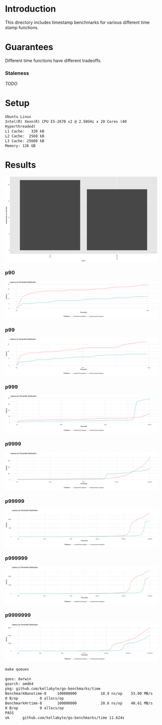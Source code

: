 # Introduction
This directory includes timestamp benchmarks for various different time stamp functions.

# Guarantees
Different time functions have different tradeoffs. 

### Staleness
_TODO_

# Setup
```
Ubuntu Linux
Intel(R) Xeon(R) CPU E5-2670 v2 @ 2.50GHz x 20 Cores (40 Hyperthreaded)
L1 Cache:   320 kB
L2 Cache:  2560 kB
L3 Cache: 25600 kB
Memory: 126 GB
```

# Results
[![results](../results/time.png)](https://github.com/kellabyte/go-benchmarks/raw/master/results/time.png)

### p90
[![results](../results/time_p90.png)](https://github.com/kellabyte/go-benchmarks/raw/master/results/time_p90.png)
### p99
[![results](../results/time_p99.png)](https://github.com/kellabyte/go-benchmarks/raw/master/results/time_p99.png)
### p999
[![results](../results/time_p999.png)](https://github.com/kellabyte/go-benchmarks/raw/master/results/time_p999.png)
### p9999
[![results](../results/time_p9999.png)](https://github.com/kellabyte/go-benchmarks/raw/master/results/time_p9999.png)
### p99999
[![results](../results/time_p99999.png)](https://github.com/kellabyte/go-benchmarks/raw/master/results/time_p99999.png)
### p999999
[![results](../results/time_p99999.png)](https://github.com/kellabyte/go-benchmarks/raw/master/results/time_p99999.png)
### p9999999
[![results](../results/time_p999999.png)](https://github.com/kellabyte/go-benchmarks/raw/master/results/time_p999999.png)

```
make queues

goos: darwin
goarch: amd64
pkg: github.com/kellabyte/go-benchmarks/time
BenchmarkNanotime-8   	100000000	        18.9 ns/op	  53.00 MB/s	       0 B/op	       0 allocs/op
BenchmarkHrtime-8     	100000000	        20.6 ns/op	  48.61 MB/s	       0 B/op	       0 allocs/op
PASS
ok  	github.com/kellabyte/go-benchmarks/time	11.624s
```